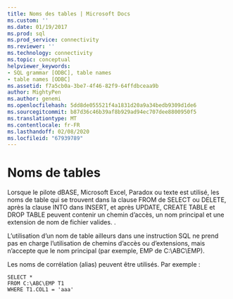 ```yaml
---
title: Noms des tables | Microsoft Docs
ms.custom: ''
ms.date: 01/19/2017
ms.prod: sql
ms.prod_service: connectivity
ms.reviewer: ''
ms.technology: connectivity
ms.topic: conceptual
helpviewer_keywords:
- SQL grammar [ODBC], table names
- table names [ODBC]
ms.assetid: f7a5cb0a-3be7-4f46-82f9-64ffdbceaa9b
author: MightyPen
ms.author: genemi
ms.openlocfilehash: 5dd8de055521f4a1831d20a9a34bedb9309d1de6
ms.sourcegitcommit: b87d36c46b39af8b929ad94ec707dee8800950f5
ms.translationtype: MT
ms.contentlocale: fr-FR
ms.lasthandoff: 02/08/2020
ms.locfileid: "67939789"
---
```

# <a name="table-names"></a>Noms de tables
Lorsque le pilote dBASE, Microsoft Excel, Paradox ou texte est utilisé, les noms de table qui se trouvent dans la clause FROM de SELECT ou DELETE, après la clause INTO dans INSERT, et après UPDATE, CREATE TABLE et DROP TABLE peuvent contenir un chemin d’accès, un nom principal et une extension de nom de fichier valides. .  
  
 L’utilisation d’un nom de table ailleurs dans une instruction SQL ne prend pas en charge l’utilisation de chemins d’accès ou d’extensions, mais n’accepte que le nom principal (par exemple, EMP de C:\ABC\EMP).  
  
 Les noms de corrélation (alias) peuvent être utilisés. Par exemple :  
  
```  
SELECT *    
FROM C:\ABC\EMP T1    
WHERE T1.COL1 = 'aaa'  
```
